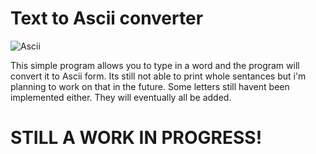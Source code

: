# Text to Ascii converter

![Ascii](https://user-images.githubusercontent.com/63375470/147860323-5457db13-4982-402b-9553-7fe3fe702544.png)

This simple program allows you to type in a word and the program will convert it to Ascii form. Its still not able to print whole sentances but i'm planning to work on that in the future. Some letters still havent been implemented either. They will eventually all be added.

# STILL A WORK IN PROGRESS!

